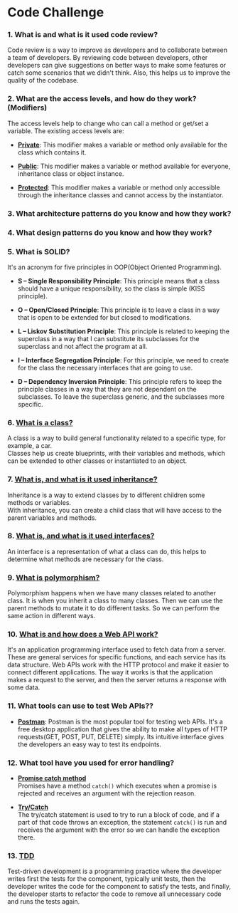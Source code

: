 # Code Challenge

### 1. What is and what is it used code review?

Code review is a way to improve as developers and to collaborate between a team of developers. By reviewing code between developers, other developers can give suggestions on better ways to make some features or catch some scenarios that we didn't think. Also, this helps us to improve the quality of the codebase.

### 2. What are the access levels, and how do they work? (Modifiers)

The access levels help to change who can call a method or get/set a variable. The existing access levels are:

-   [**Private**](./classes/PepperoniPizza.ts#L5): This modifier makes a variable or method only available for the class which contains it.

-   [**Public**](./classes/Pizza.ts#L53): This modifier makes a variable or method available for everyone, inheritance class or object instance.

-   [**Protected**](./classes/Pizza.ts#L18): This modifier makes a variable or method only accessible through the inheritance classes and cannot access by the instantiator.

### 3. What architecture patterns do you know and how they work?

### 4. What design patterns do you know and how they work?

### 5. What is SOLID?

It's an acronym for five principles in OOP(Object Oriented Programming).

- **S – Single Responsibility Principle**: This principle means that a class should have a unique responsibility, so the class is simple (KISS principle).

- **O – Open/Closed Principle**: This principle is to leave a class in a way that is open to be extended for but closed to modifications.

- **L – Liskov Substitution Principle**: This principle is related to keeping the superclass in a way that I can substitute its subclasses for the superclass and not affect the program at all.

- **I – Interface Segregation Principle**: For this principle, we need to create for the class the necessary interfaces that are going to use.

- **D – Dependency Inversion Principle**: This principle refers to keep the principle classes in a way that they are not dependent on the subclasses. To leave the superclass generic, and the subclasses more specific.
### 6. [What is a class?](./classes/Pizza.ts#L15-L73)

A class is a way to build general functionality related to a specific type, for example, a car. <br />
Classes help us create blueprints, with their variables and methods, which can be extended to other classes or instantiated to an object.

### 7. [What is, and what is it used inheritance?](./classes/PepperoniPizza.ts#L3)

Inheritance is a way to extend classes by to different children some methods or variables. <br />
With inheritance, you can create a child class that will have access to the parent variables and methods.

### 8. [What is, and what is it used interfaces?](./classes/Pizza.ts#L10-L16)

An interface is a representation of what a class can do, this helps to determine what methods are necessary for the class.

### 9. [What is polymorphism?](./classes/PepperoniPizza.ts#L14-L19)

Polymorphism happens when we have many classes related to another class. It is when you inherit a class to many classes.
Then we can use the parent methods to mutate it to do different tasks. So we can perform the same action in different ways.

### 10. [What is and how does a Web API work?](./pages/Orders/Orders.tsx#L29-L45)

It's an application programming interface used to fetch data from a server. These are general services for specific functions, and each service has its data structure. Web APIs work with the HTTP protocol and make it easier to connect different applications. The way it works is that the application makes a request to the server, and then the server returns a response with some data.

### 11. What tools can use to test Web APIs??

-   [**Postman**](https://www.postman.com/): Postman is the most popular tool for testing web APIs. It's a free desktop application that gives the ability to make all types of HTTP requests(GET, POST, PUT, DELETE) simply. Its intuitive interface gives the developers an easy way to test its endpoints.

### 12. What tool have you used for error handling?

-   [**Promise catch method**](./components/card/card.tsx#L69-L73) <br />
    Promises have a method `catch()` which executes when a promise is rejected and receives an argument with the rejection reason.

-   [**Try/Catch**](./components/card/card.tsx#L56-L78) <br />
    The try/catch statement is used to try to run a block of code, and if a part of that code throws an exception, the statement `catch()` is run and receives the argument with the error so we can handle the exception there.

### 13. [TDD](./components/button/button.test.tsx)

Test-driven development is a programming practice where the developer writes first the tests for the component, typically unit tests, then the developer writes the code for the component to satisfy the tests, and finally, the developer starts to refactor the code to remove all unnecessary code and runs the tests again.

